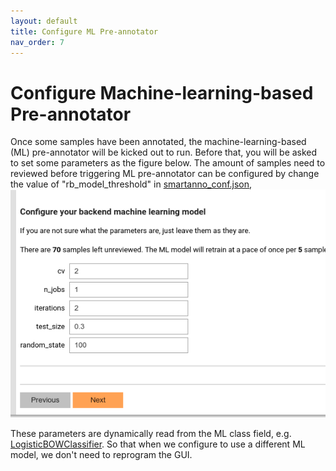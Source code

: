 ```yaml
---
layout: default
title: Configure ML Pre-annotator
nav_order: 7
---
```

# Configure Machine-learning-based Pre-annotator
Once some samples have been annotated, the machine-learning-based (ML) pre-annotator will be kicked out to run. Before that, 
you will be asked to set some parameters as the figure below. The amount of samples need to reviewed before triggering 
ML pre-annotator can be configured by change the value of "rb_model_threshold" in [smartanno_conf.json](https://github.com/jianlins/SmartAnno/blob/master/conf/smartanno_conf.json),
![set ml parameters](img/Selection_094.png)

These parameters are dynamically read from the ML class field, e.g. [LogisticBOWClassifier](https://github.com/jianlins/SmartAnno/blob/master/SmartAnno/models/logistic/LogisticBOWClassifier.py). 
So that when we configure to use a different ML model, we don't need to reprogram the GUI.


